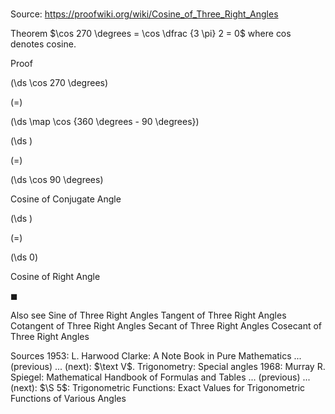 # 

Source: https://proofwiki.org/wiki/Cosine_of_Three_Right_Angles



Theorem
$\cos 270 \degrees = \cos \dfrac {3 \pi} 2 = 0$
where $\cos$ denotes cosine.


Proof













\(\ds \cos 270 \degrees\)

\(=\)







\(\ds \map \cos {360 \degrees - 90 \degrees}\)




















\(\ds \)

\(=\)







\(\ds \cos 90 \degrees\)





Cosine of Conjugate Angle














\(\ds \)

\(=\)







\(\ds 0\)





Cosine of Right Angle



$\blacksquare$


Also see
Sine of Three Right Angles
Tangent of Three Right Angles
Cotangent of Three Right Angles
Secant of Three Right Angles
Cosecant of Three Right Angles


Sources
1953: L. Harwood Clarke: A Note Book in Pure Mathematics ... (previous) ... (next): $\text V$. Trigonometry: Special angles
1968: Murray R. Spiegel: Mathematical Handbook of Formulas and Tables ... (previous) ... (next): $\S 5$: Trigonometric Functions: Exact Values for Trigonometric Functions of Various Angles




